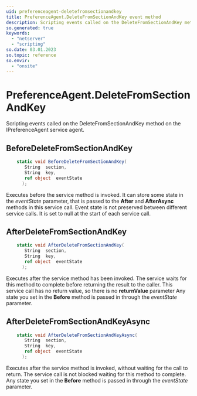 ```yaml
---
uid: preferenceagent-deletefromsectionandkey
title: PreferenceAgent.DeleteFromSectionAndKey event method
description: Scripting events called on the DeleteFromSectionAndKey method on the PreferenceAgent service agent.
so.generated: true
keywords:
  - "netserver"
  - "scripting"
so.date: 03.01.2023
so.topic: reference
so.envir:
  - "onsite"
---
```

# PreferenceAgent.DeleteFromSectionAndKey

Scripting events called on the <see cref='M:SuperOffice.CRM.Services.IPreferenceAgent.DeleteFromSectionAndKey'>DeleteFromSectionAndKey</see> method on the <see cref='IPreferenceAgent'>IPreferenceAgent</see>  service agent.

## BeforeDeleteFromSectionAndKey
```cs
    static void BeforeDeleteFromSectionAndKey(
       String  section,
       String  key,
       ref object  eventState
      );
```
Executes before the service method is invoked.
It can store some state in the *eventState* parameter, that is passed to the **After** and **AfterAsync** methods in this service call.
Event state is not preserved between different service calls. It is set to null at the start of each service call.
## AfterDeleteFromSectionAndKey
```cs
    static void AfterDeleteFromSectionAndKey(
       String  section,
       String  key,
       ref object  eventState
      );
```
Executes after the service method has been invoked. The service waits for this method to complete before returning the result to the caller.
This service call has no return value, so there is no **returnValue** parameter
Any state you set in the **Before** method is passed in through the *eventState* parameter.
## AfterDeleteFromSectionAndKeyAsync
```cs
    static void AfterDeleteFromSectionAndKeyAsync(
       String  section,
       String  key,
       ref object  eventState
      );
```
Executes after the service method is invoked, without waiting for the call to return.
The service call is not blocked waiting for this method to complete.
Any state you set in the **Before** method is passed in through the *eventState* parameter.

